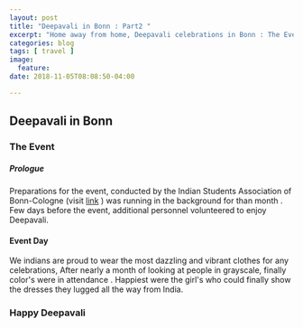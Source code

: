 ```yaml
---
layout: post
title: "Deepavali in Bonn : Part2 "
excerpt: "Home away from home, Deepavali celebrations in Bonn : The Event"
categories: blog
tags: [ travel ]
image:
  feature:
date: 2018-11-05T08:08:50-04:00

---
```


## Deepavali in Bonn

### The Event

##### Prologue

Preparations for the event, conducted by the Indian Students Association of Bonn-Cologne
(visit [link](https://isabonncologne.com/) ) was running in the background for than month .
Few days before the event, additional personnel volunteered to enjoy Deepavali.



#### Event Day

We indians are proud to wear the most dazzling and vibrant clothes for any celebrations,
After nearly a month of looking at people in grayscale, finally color's were in attendance .
Happiest were the girl's who could finally show the dresses they lugged all the way from India.






### Happy Deepavali
